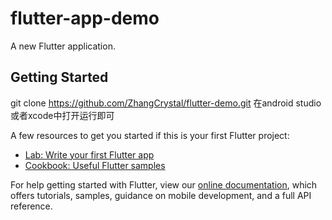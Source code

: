 # flutter-app-demo

A new Flutter application.

## Getting Started

git clone https://github.com/ZhangCrystal/flutter-demo.git
在android studio或者xcode中打开运行即可

A few resources to get you started if this is your first Flutter project:

- [Lab: Write your first Flutter app](https://flutter.io/docs/get-started/codelab)
- [Cookbook: Useful Flutter samples](https://flutter.io/docs/cookbook)

For help getting started with Flutter, view our 
[online documentation](https://flutter.io/docs), which offers tutorials, 
samples, guidance on mobile development, and a full API reference.
